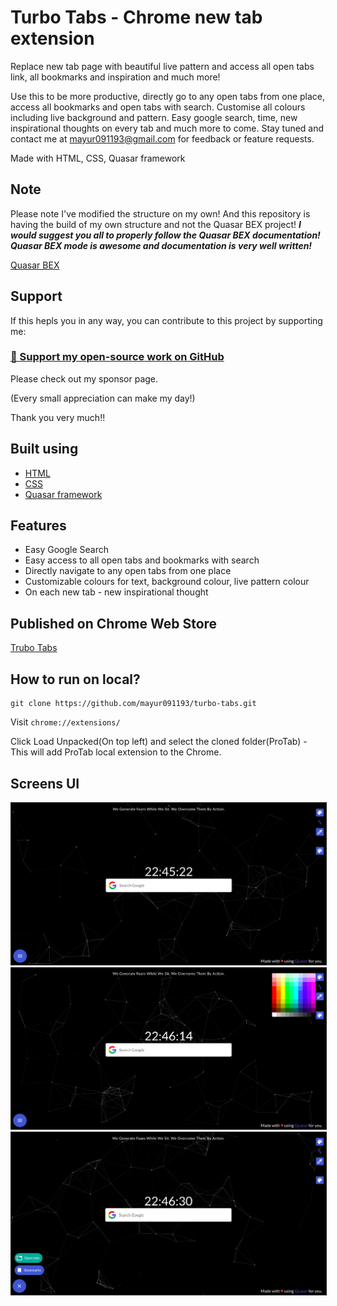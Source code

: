 # Turbo Tabs - Chrome new tab extension


Replace new tab page with beautiful live pattern and access all open tabs link, all bookmarks and inspiration and much more!

Use this to be more productive, directly go to any open tabs from one place, access all bookmarks and open tabs with search. Customise all colours including live background and pattern. Easy google search, time, new inspirational thoughts on every tab and much more to come. Stay tuned and contact me at mayur091193@gmail.com for feedback or feature requests. 

Made with HTML, CSS, Quasar framework

## Note

Please note I've modified the structure on my own! And this repository is having the build of my own structure and not the Quasar BEX project! ***I would suggest you all to properly follow the Quasar BEX documentation! Quasar BEX mode is awesome and documentation is very well written!***

[Quasar BEX](https://quasar.dev/quasar-cli/developing-browser-extensions/preparation)

## Support

If this hepls you in any way, you can contribute to this project by supporting me:

### [💜 Support my open-source work on GitHub](https://github.com/sponsors/mayur091193)

Please check out my sponsor page.

(Every small appreciation can make my day!)

Thank you very much!!

## Built using

* [HTML](https://www.w3schools.com/html/)
* [CSS](https://www.w3schools.com/css/)
* [Quasar framework](https://quasar.dev/)


## Features

* Easy Google Search
* Easy access to all open tabs and bookmarks with search
* Directly navigate to any open tabs from one place
* Customizable colours for text, background colour, live pattern colour
* On each new tab - new inspirational thought

## Published on Chrome Web Store

[Trubo Tabs](https://chrome.google.com/webstore/detail/pfagelipodlapancgiiolcjafdbmjoob)

## How to run on local?

```
git clone https://github.com/mayur091193/turbo-tabs.git
```

Visit ```chrome://extensions/```

Click Load Unpacked(On top left) and select the cloned folder(ProTab) - This will add ProTab local extension to the Chrome.


## Screens UI

<img src="statics/images/turbotabs_1.png" border="1" />

<img src="statics/images/turbotabs_2.png" border="1" />

<img src="statics/images/turbotabs_3.png" border="1" />
